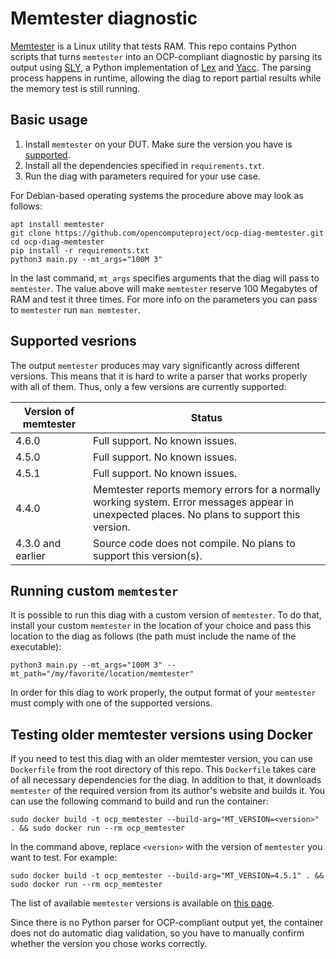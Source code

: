 # Memtester diagnostic

[Memtester](https://linux.die.net/man/8/memtester) is a Linux utility that tests RAM.
This repo contains Python scripts that turns `memtester` into an OCP-compliant diagnostic by parsing its output using [SLY](https://sly.readthedocs.io/en/latest/), a Python implementation of [Lex](https://en.wikipedia.org/wiki/Lex_(software)) and [Yacc](https://en.wikipedia.org/wiki/Yacc). The parsing process happens in runtime, allowing the diag to report partial results while the memory test is still running.

## Basic usage
1. Install `memtester` on your DUT. Make sure the version you have is [supported]().
2. Install all the dependencies specified in `requirements.txt`.
3. Run the diag with parameters required for your use case.

For Debian-based operating systems the procedure above may look as follows:
```
apt install memtester
git clone https://github.com/opencomputeproject/ocp-diag-memtester.git
cd ocp-diag-memtester
pip install -r requirements.txt
python3 main.py --mt_args="100M 3"
```

In the last command, `mt_args` specifies arguments that the diag will pass to `memtester`.
The value above will make `memtester` reserve 100 Megabytes of RAM and test it three times.
For more info on the parameters you can pass to `memtester` run `man memtester`.

## Supported vesrions
The output `memtester` produces may vary significantly across different versions. This means that it is hard to write a parser that works properly with all of them. Thus, only a few versions are currently supported:

| Version of memtester | Status |
|-|-|
| 4.6.0 | Full support. No known issues. |
| 4.5.0 | Full support. No known issues. |
| 4.5.1 | Full support. No known issues. |
| 4.4.0 | Memtester reports memory errors for a normally working system. Error messages appear in unexpected places. No plans to support this version. |
| 4.3.0 and earlier | Source code does not compile. No plans to support this version(s). |

## Running custom `memtester`
It is possible to run this diag with a custom version of `memtester`. To do that, install your custom `memtester` in the location
of your choice and pass this location to the diag as follows (the path must include the name of the executable):

`python3 main.py --mt_args="100M 3" --mt_path="/my/favorite/location/memtester"`

In order for this diag to work properly, the output format of your `memtester` must comply with
one of the supported versions.

## Testing older memtester versions using Docker
If you need to test this diag with an older memtester version, you can use `Dockerfile` from the root directory of this repo.
This `Dockerfile` takes care of all necessary dependencies for the diag. In addition to that, it downloads `memtester` of the required version from its author's website and builds it. You can use the following command to build and run the container:

`sudo docker build -t ocp_memtester --build-arg="MT_VERSION=<version>" . && sudo docker run --rm ocp_memtester`

In the command above, replace `<version>` with the version of `memtester` you want to test. For example:

`sudo docker build -t ocp_memtester --build-arg="MT_VERSION=4.5.1" . && sudo docker run --rm ocp_memtester`

The list of available `memtester` versions is available on [this page](https://pyropus.ca./software/memtester/old-versions).

Since there is no Python parser for OCP-compliant output yet, the container does not do automatic
diag validation, so you have to manually confirm whether the version you chose works correctly.

